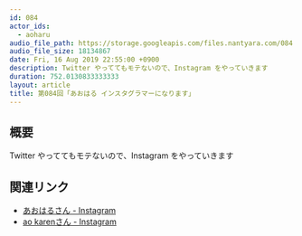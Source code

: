 ```yaml
---
id: 084
actor_ids:
  - aoharu
audio_file_path: https://storage.googleapis.com/files.nantyara.com/084.mp3
audio_file_size: 18134867
date: Fri, 16 Aug 2019 22:55:00 +0900
description: Twitter やっててもモテないので、Instagram をやっていきます
duration: 752.0130833333333
layout: article
title: 第084回「あおはる インスタグラマーになります」
---
```

## 概要

Twitter やっててもモテないので、Instagram をやっていきます

## 関連リンク

* [あおはるさん - Instagram](https://www.instagram.com/yokuwakannaiao/)
* [ao karenさん - Instagram](https://www.instagram.com/kamovsnegi/)
